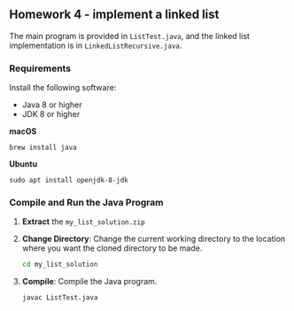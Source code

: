 ## Homework 4 - implement a linked list

The main program is provided in `ListTest.java`, and the linked list implementation is in `LinkedListRecursive.java`.

### Requirements

Install the following software:

- Java 8 or higher
- JDK 8 or higher

**macOS**

```
brew install java
```

**Ubuntu**

```
sudo apt install openjdk-8-jdk
```

### Compile and Run the Java Program

1. **Extract** the `my_list_solution.zip`

2. **Change Directory**: Change the current working directory to the location where you want the cloned directory to be made.

   ```sh
   cd my_list_solution
   ```

3. **Compile**: Compile the Java program.

   ```sh
   javac ListTest.java
   ```
